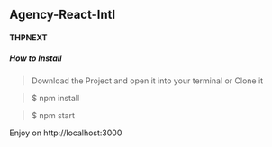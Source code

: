 ## Agency-React-Intl
#### THPNEXT
##### How to Install

> Download the Project and open it into your terminal or Clone it

>$ npm install

>$ npm start

Enjoy on http://localhost:3000
